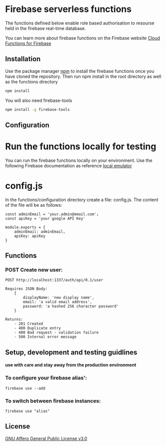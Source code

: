 # Firebase serverless functions
The functions defined below enable role based authorisation to resourse held in the firebase real-time database.

You can learn more about firebase functions on the Firebase website [Cloud Functions for Firebase](https://firebase.google.com/docs/functions)

## Installation
Use the package manager [npm](https://github.com/mattcole75/guardian-firebase-functions) to install the firebase functions once you have cloned the repository. Then run npm install in the root directory as well as the functions directory

```bash
npm install
```

You will also need firebase-tools
```bash
npm install -g firebase-tools 
```

## Configuration
# Run the functions locally for testing
You can run the firebase functions locally on your environment. Use the following Firebase documentation as reference [local emulator](https://firebase.google.com/docs/functions/local-emulator)

# config.js
In the functions/configuration directory create a file: config.js. The content of the file will be as follows:

```
const adminEmail = 'your.admin@email.com';
const apiKey = 'your google API Key'

module.exports = {
    adminEmail: adminEmail,
    apiKey: apiKey
}
```

## Functions

### POST Create new user:

```
POST http://localhost:1337/auth/api/0.1/user

Requires JSON Body:
    {
        displayName: 'new display name',
        email: 'a valid email address',
        password: 'a hashed 256 character password'
    }

Returns:
    - 201 Created
    - 400 Duplicate entry
    - 400 Bad request - validation failure
    - 500 Internal error message
```
## Setup, development and testing guidlines 
#### use with care and stay away from the production environment

### To configure your firebase alias':
```
firebase use --add
```

### To switch between firebase instances:
```
firebase use "alias"
```
## License
[GNU Affero General Public License v3.0](https://choosealicense.com/licenses/agpl-3.0/)
